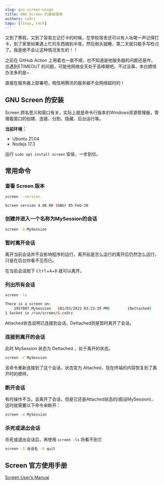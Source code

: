 ```yaml
---
slug: gnu-screen-usage
title: GNU Screen 的基础使用
authors: cxOrz
tags: [linux, tech]
---
```


又到了寒假，又到了容易忘记打卡的时候，在学校宿舍还可以有人吆喝一声记得打卡，到了家里如果遇上忙的东西搞到半夜，然后倒头就睡，第二天就只能手写检讨了。我是绝不会让这种情况发生的！！

之前在 GitHub Action 上用着也一直不顺，也不知道是他服务器的问题还是咋，总遇到ETIMEOUT 的问题，可能他网络全天处于高峰期吧，不过没事，本白嫖怪办法多的是~

直接在服务器上部署吧，相信用腾讯的服务器不会网络超时的！

## GNU Screen 的安装
Screen 顾名思义和窗口有关，实际上就是命令行版本的Windows资源管理器，管理着窗口的创建、连接、分割、隐藏、后台运行等。

<!--truncate-->

**当前环境：**
- Ubuntu 21.04
- Nodejs 17.3

运行 `sudo apt install screen` 安装，一步到位。

## 常用命令

### 查看 Screen 版本
```bash
screen --version
```
```bash title="输出"
Screen version 4.08.00 (GNU) 05-Feb-20
```

### 创建并进入一个名称为MySession的会话
```bash
screen -S MySession
```

### 暂时离开会话
离开当前会话并不会影响程序的运行，离开前是怎么运行的离开后仍然怎么运行，只是在后台你看不见而已。

在当前会话按下 <kbd>Ctrl</kbd>+<kbd>A</kbd>+<kbd>D</kbd> 就可以离开。

### 列出所有会话
```bash
screen -ls
```
```bash title="输出"
There is a screen on:
    1957807.MySession   (01/03/2022 03:23:29 PM)        (Dettached)
1 Socket in /run/screen/S-cxOrz.
```

Attached状态说明已连接到会话，Dettached则是暂时离开了会话。

### 连接到离开的会话
此时 MySession 状态为 Dettached ，处于离开的状态。
```bash
screen -r MySession
```
该命令重新连接到了这个会话，状态变为 Attached，现在终端的内容恢复到了离开时的模样。

### 断开会话
有时操作不当，会离开了会话，但是它还是Attached状态的(假设MySession)，这时就需要以下命令来断开：
```bash
screen -d MySession
```

### 杀死或退出会话
杀死或退出会话后，再使用 `screen -ls` 将看不到它
```bash
screen -S 会话名 -X quit
```

## Screen 官方使用手册
[Screen User’s Manual](https://www.gnu.org/software/screen/manual/screen.html)